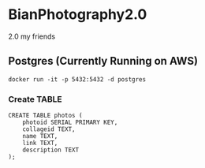 # BianPhotography2.0
2.0 my friends

## Postgres (Currently Running on AWS)
```
docker run -it -p 5432:5432 -d postgres
```

### Create TABLE
```
CREATE TABLE photos (
    photoid SERIAL PRIMARY KEY,
    collageid TEXT,
    name TEXT,
    link TEXT,
    description TEXT
);
```